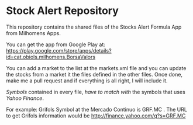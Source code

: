 # Stock Alert Repository
This repository contains the shared files of the Stocks Alert Formula App from Milhomens Apps.

You can get the app from  Google Play at:
https://play.google.com/store/apps/details?id=cat.obiols.milhomens.BorsaValors

You can add a market to the list at the markets.xml file and you can update the stocks from a market it the files defined in the other files. Once done, make me a pull request and if everything is all right, I will include it.

*Symbols* contained in every file, *have to match with* the symbols that uses *Yahoo Finance*.

For example:  Grifols Symbol at the Mercado Continuo is  GRF.MC .
The URL to get Grifols information would be  http://finance.yahoo.com/q?s=GRF.MC
        
